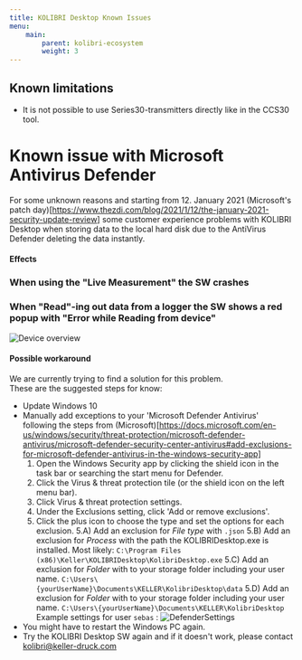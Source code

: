 ```yaml
---
title: KOLIBRI Desktop Known Issues
menu:
    main:
        parent: kolibri-ecosystem
        weight: 3
---
```


## Known limitations
- It is not possible to use Series30-transmitters directly like in the CCS30 tool.

# Known issue with Microsoft Antivirus Defender  
For some unknown reasons and starting from 12. January 2021 (Microsoft's patch day)[https://www.thezdi.com/blog/2021/1/12/the-january-2021-security-update-review] some customer experience problems with KOLIBRI Desktop when storing data to the local hard disk due to the AntiVirus Defender deleting the data instantly.

#### Effects  
### When using the "Live Measurement" the SW crashes  
### When "Read"-ing out data from a logger the SW shows a red popup with "Error while Reading from device"  
![Device overview](../../img/ReadDataError.png "Device overview")  

#### Possible workaround  
We are currently trying to find a solution for this problem.  
These are the suggested steps for know:
 - Update Windows 10  
 - Manually add exceptions to your 'Microsoft Defender Antivirus' following the steps from (Microsoft)[https://docs.microsoft.com/en-us/windows/security/threat-protection/microsoft-defender-antivirus/microsoft-defender-security-center-antivirus#add-exclusions-for-microsoft-defender-antivirus-in-the-windows-security-app]
    1. Open the Windows Security app by clicking the shield icon in the task bar or searching the start menu for Defender.
    2. Click the Virus & threat protection tile (or the shield icon on the left menu bar).
    3. Click Virus & threat protection settings.
    4. Under the Exclusions setting, click 'Add or remove exclusions'.
    5. Click the plus icon to choose the type and set the options for each exclusion.
    5.A) Add an exclusion for *File type* with `.json` 
    5.B) Add an exclusion for *Process* with the path the KOLIBRIDesktop.exe is installed. Most likely: `C:\Program Files (x86)\Keller\KOLIBRIDesktop\KolibriDesktop.exe` 
    5.C) Add an exclusion for *Folder* with to your storage folder including your user name. `C:\Users\{yourUserName}\Documents\KELLER\KolibriDesktop\data` 
    5.D) Add an exclusion for *Folder* with to your storage folder including your user name. `C:\Users\{yourUserName}\Documents\KELLER\KolibriDesktop`  
    Example settings for user `sebas` : 
      ![DefenderSettings](../../img/Win10DefenderSettings.png "Defender Settings")  
 - You might have to restart the Windows PC again.
 - Try the KOLIBRI Desktop SW again and if it doesn't work, please contact kolibri@keller-druck.com

